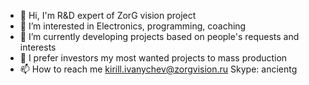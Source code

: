 - 👋 Hi, I'm R&D expert of ZorG vision project
- 👀 I’m interested in Electronics, programming, coaching
- 🌱 I’m currently developing projects based on people's requests and interests
- 💞️ I prefer investors my most wanted projects to mass production
- 📫 How to reach me kirill.ivanychev@zorgvision.ru  Skype: ancientg

<!---
kivanychev/kivanychev is a ✨ special ✨ repository because its `README.md` (this file) appears on your GitHub profile.
You can click the Preview link to take a look at your changes.
--->
